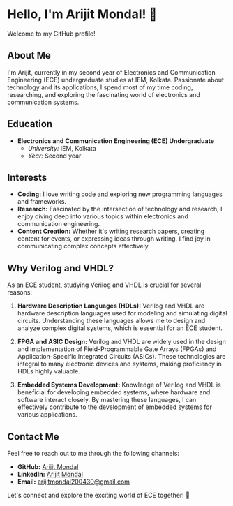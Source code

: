 # Hello, I'm Arijit Mondal! 👋

Welcome to my GitHub profile!

## About Me

I'm Arijit, currently in my second year of Electronics and Communication Engineering (ECE) undergraduate studies at IEM, Kolkata. Passionate about technology and its applications, I spend most of my time coding, researching, and exploring the fascinating world of electronics and communication systems.

## Education

- **Electronics and Communication Engineering (ECE) Undergraduate**
  - *University:* IEM, Kolkata
  - *Year:* Second year

## Interests

- **Coding:** I love writing code and exploring new programming languages and frameworks.
- **Research:** Fascinated by the intersection of technology and research, I enjoy diving deep into various topics within electronics and communication engineering.
- **Content Creation:** Whether it's writing research papers, creating content for events, or expressing ideas through writing, I find joy in communicating complex concepts effectively.

## Why Verilog and VHDL?

As an ECE student, studying Verilog and VHDL is crucial for several reasons:

1. **Hardware Description Languages (HDLs):** Verilog and VHDL are hardware description languages used for modeling and simulating digital circuits. Understanding these languages allows me to design and analyze complex digital systems, which is essential for an ECE student.
   
2. **FPGA and ASIC Design:** Verilog and VHDL are widely used in the design and implementation of Field-Programmable Gate Arrays (FPGAs) and Application-Specific Integrated Circuits (ASICs). These technologies are integral to many electronic devices and systems, making proficiency in HDLs highly valuable.

3. **Embedded Systems Development:** Knowledge of Verilog and VHDL is beneficial for developing embedded systems, where hardware and software interact closely. By mastering these languages, I can effectively contribute to the development of embedded systems for various applications.

## Contact Me

Feel free to reach out to me through the following channels:
- **GitHub:** [Arijit Mondal](https://github.com/ariktheone)
- **LinkedIn:** [Arijit Mondal](https://www.linkedin.com/in/arijitmondal30/)
- **Email:** [arijitmondal200430@gmail.com](mailto:arijitmondal200430@gmail.com)

Let's connect and explore the exciting world of ECE together! 🚀

